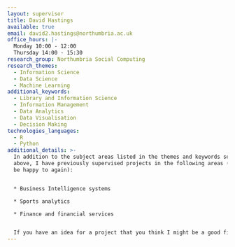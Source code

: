 ```yaml
---
layout: supervisor
title: David Hastings
available: true
email: david2.hastings@northumbria.ac.uk
office_hours: |-
  Monday 10:00 - 12:00
  Thursday 14:00 - 15:30
research_group: Northumbria Social Computing
research_themes:
  - Information Science
  - Data Science
  - Machine Learning
additional_keywords:
  - Library and Information Science
  - Information Management
  - Data Analytics
  - Data Visualisation
  - Decision Making
technologies_languages:
  - R
  - Python
additional_details: >-
  In addition to the subject areas listed in the themes and keywords sections
  above, I have previously supervised projects in the following areas (and would
  be happy to again):


  * Business Intelligence systems

  * Sports analytics

  * Finance and financial services


  If you have an idea for a project that you think I might be a good fit for, then please get in touch at david2.hastings@northumbria.ac.uk so we can have a quick discussion about it. Thanks!
---
```


